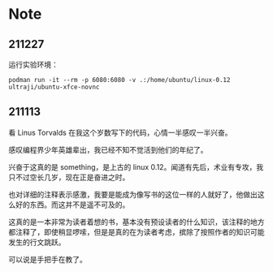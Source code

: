 Note
====

## 211227

运行实验环境：

```
podman run -it --rm -p 6080:6080 -v .:/home/ubuntu/linux-0.12 ultraji/ubuntu-xfce-novnc
```


## 211113

看 Linus Torvalds 在我这个岁数写下的代码，心情一半感叹一半兴奋。

感叹编程界少年英雄辈出，我已经不知不觉活到他们的年纪了。

兴奋于这真的是 something，是上古的 linux 0.12。闻道有先后，术业有专攻，我只不过空长几岁，现在正是奋进之时。

也对详细的注释表示感激，我要是能成为像写书的这位一样的人就好了，他做出这么好的东西。而这并不是遥不可及的。

这真的是一本非常为读者着想的书，基本没有预设读者的什么知识，该注释的地方都注释了，即使稍显啰嗦，但是是真的在为读者考虑，摈除了按照作者的知识可能发生的行文跳跃。

可以说是手把手在教了。
